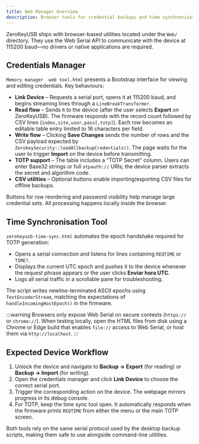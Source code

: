 ```yaml
---
title: Web Manager Overview
description: Browser tools for credential backups and time synchronisation.
---
```


ZeroKeyUSB ships with browser-based utilities located under the `Web/` directory. They use the Web Serial API to communicate with the device at 115200 baud—no drivers or native applications are required.

## Credentials Manager

`Memory manager  web tool.html` presents a Bootstrap interface for viewing and editing credentials. Key behaviours:

- **Link Device** – Requests a serial port, opens it at 115200 baud, and begins streaming lines through a `LineBreakTransformer`.
- **Read flow** – Sends `R` to the device (after the user selects **Export** on ZeroKeyUSB). The firmware responds with the record count followed by CSV lines (`index,site,user,pass[,totp]`). Each row becomes an editable table entry limited to 16 characters per field.
- **Write flow** – Clicking **Save Changes** sends the number of rows and the CSV payload expected by `ZerokeySecurity::loadAllbackupCredentials()`. The page waits for the user to trigger **Import** on the device before transmitting.
- **TOTP support** – The table includes a “TOTP Secret” column. Users can enter Base32 strings or full `otpauth://` URIs; the device parser extracts the secret and algorithm code.
- **CSV utilities** – Optional buttons enable importing/exporting CSV files for offline backups.

Buttons for row reordering and password visibility help manage large credential sets. All processing happens locally inside the browser.

## Time Synchronisation Tool

`zerokeyusb-time-sync.html` automates the epoch handshake required for TOTP generation:

- Opens a serial connection and listens for lines containing `REQTIME` or `TIME?`.
- Displays the current UTC epoch and pushes it to the device whenever the request phrase appears or the user clicks **Enviar hora UTC**.
- Logs all serial traffic in a scrollable pane for troubleshooting.

The script writes newline-terminated ASCII epochs using `TextEncoderStream`, matching the expectations of `handleIncomingHostEpoch()` in the firmware.

:::warning
Browsers only expose Web Serial on secure contexts (`https://` or `chrome://`). When testing locally, open the HTML files from disk using a Chrome or Edge build that enables `file://` access to Web Serial, or host them via `http://localhost`.
:::

## Expected Device Workflow

1. Unlock the device and navigate to **Backup → Export** (for reading) or **Backup → Import** (for writing).
2. Open the credentials manager and click **Link Device** to choose the correct serial port.
3. Trigger the corresponding action on the device. The webpage mirrors progress in its debug console.
4. For TOTP, keep the time sync tool open. It automatically responds when the firmware prints `REQTIME` from either the menu or the main TOTP screen.

Both tools rely on the same serial protocol used by the desktop backup scripts, making them safe to use alongside command-line utilities.
